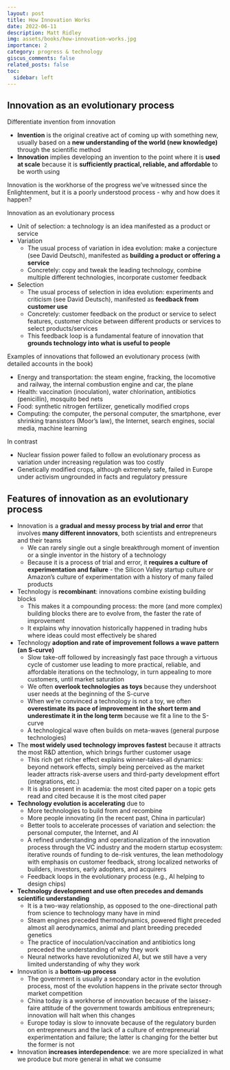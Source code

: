```yaml
---
layout: post
title: How Innovation Works
date: 2022-06-11
description: Matt Ridley
img: assets/books/how-innovation-works.jpg
importance: 2
category: progress & technology
giscus_comments: false
related_posts: false
toc:
  sidebar: left
---
```


## Innovation as an evolutionary process

Differentiate invention from innovation
  - **Invention** is the original creative act of coming up with something new, usually based on a **new understanding of the world (new knowledge)** through the scientific method
  - **Innovation** implies developing an invention to the point where it is **used at scale** because it is **sufficiently practical, reliable, and affordable** to be worth using

Innovation is the workhorse of the progress we’ve witnessed since the Enlightenment, but it is a poorly understood process - why and how does it happen?

Innovation as an evolutionary process
- Unit of selection: a technology is an idea manifested as a product or service
- Variation
    - The usual process of variation in idea evolution: make a conjecture (see David Deutsch), manifested as **building a product or offering a service**
    - Concretely: copy and tweak the leading technology, combine multiple different technologies, incorporate customer feedback
- Selection
    - The usual process of selection in idea evolution: experiments and criticism (see David Deutsch), manifested as **feedback from customer use**
    - Concretely: customer feedback on the product or service to select features, customer choice between different products or services to select products/services
    - This feedback loop is a fundamental feature of innovation that **grounds technology into what is useful to people**

Examples of innovations that followed an evolutionary process (with detailed accounts in the book)
- Energy and transportation: the steam engine, fracking, the locomotive and railway, the internal combustion engine and car, the plane
- Health: vaccination (inoculation), water chlorination, antibiotics (penicillin), mosquito bed nets
- Food: synthetic nitrogen fertilizer, genetically modified crops
- Computing: the computer, the personal computer, the smartphone, ever shrinking transistors (Moor’s law), the Internet, search engines, social media, machine learning

In contrast
- Nuclear fission power failed to follow an evolutionary process as variation under increasing regulation was too costly
- Genetically modified crops, although extremely safe, failed in Europe under activism ungrounded in facts and regulatory pressure

## Features of innovation as an evolutionary process

- Innovation is a **gradual and messy process by trial and error** that involves **many different innovators**, both scientists and entrepreneurs and their teams
    - We can rarely single out a single breakthrough moment of invention or a single inventor in the history of a technology
    - Because it is a process of trial and error, it **requires a culture of experimentation and failure** - the Silicon Valley startup culture or Amazon’s culture of experimentation with a history of many failed products
- Technology is **recombinant**: innovations combine existing building blocks
    - This makes it a compounding process: the more (and more complex) building blocks there are to evolve from, the faster the rate of improvement
    - It explains why innovation historically happened in trading hubs where ideas could most effectively be shared
- Technology **adoption and rate of improvement follows a wave pattern (an S-curve)**
    - Slow take-off followed by increasingly fast pace through a virtuous cycle of customer use leading to more practical, reliable, and affordable iterations on the technology, in turn appealing to more customers, until market saturation
    - We often **overlook technologies as toys** because they undershoot user needs at the beginning of the S-curve
    - When we’re convinced a technology is not a toy, we often **overestimate its pace of improvement in the short term and underestimate it in the long term** because we fit a line to the S-curve
    - A technological wave often builds on meta-waves (general purpose technologies)
- The **most widely used technology improves fastest** because it attracts the most R&D attention, which brings further customer usage
    - This rich get richer effect explains winner-takes-all dynamics: beyond network effects, simply being perceived as the market leader attracts risk-averse users and third-party development effort (integrations, etc.)
    - It is also present in academia: the most cited paper on a topic gets read and cited because it is the most cited paper
- **Technology evolution is accelerating** due to
    - More technologies to build from and recombine
    - More people innovating (in the recent past, China in particular)
    - Better tools to accelerate processes of variation and selection: the personal computer, the Internet, and AI
    - A refined understanding and operationalization of the innovation process through the VC industry and the modern startup ecosystem: iterative rounds of funding to de-risk ventures, the lean methodology with emphasis on customer feedback, strong localized networks of builders, investors, early adopters, and acquirers
    - Feedback loops in the evolutionary process (e.g., AI helping to design chips)
- **Technology development and use often precedes and demands scientific understanding**
    - It is a two-way relationship, as opposed to the one-directional path from science to technology many have in mind
    - Steam engines preceded thermodynamics, powered flight preceded almost all aerodynamics, animal and plant breeding preceded genetics
    - The practice of inoculation/vaccination and antibiotics long preceded the understanding of why they work
    - Neural networks have revolutionized AI, but we still have a very limited understanding of why they work
- Innovation is a **bottom-up process**
    - The government is usually a secondary actor in the evolution process, most of the evolution happens in the private sector through market competition
    - China today is a workhorse of innovation because of the laissez-faire attitude of the government towards ambitious entrepreneurs; innovation will halt when this changes
    - Europe today is slow to innovate because of the regulatory burden on entrepreneurs and the lack of a culture of entrepreneurial experimentation and failure; the latter is changing for the better but the former is not
- Innovation **increases interdependence**: we are more specialized in what we produce but more general in what we consume
